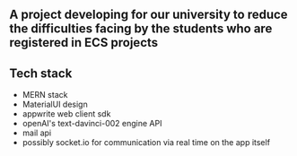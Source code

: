 ## A project developing for our university to reduce the difficulties facing by the students who are registered in ECS projects

## Tech stack 

- MERN stack
- MaterialUI design
- appwrite web client sdk
- openAI's text-davinci-002 engine API
- mail api 
- possibly socket.io for communication via real time on the app itself




